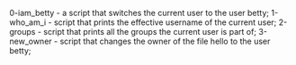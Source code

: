 0-iam_betty - a script that switches the current user to the user betty;
1-who_am_i - script that prints the effective username of the current user;
2-groups - script that prints all the groups the current user is part of;
3-new_owner - script that changes the owner of the file hello to the user betty;
